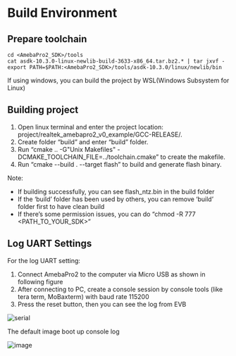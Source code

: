 # Build Environment  

## Prepare toolchain  

```
cd <AmebaPro2_SDK>/tools
cat asdk-10.3.0-linux-newlib-build-3633-x86_64.tar.bz2.* | tar jxvf -
export PATH=$PATH:<AmebaPro2_SDK>/tools/asdk-10.3.0/linux/newlib/bin
```

If using windows, you can build the project by WSL(Windows Subsystem for Linux)

## Building project

1. Open linux terminal and enter the project location: project/realtek_amebapro2_v0_example/GCC-RELEASE/.
2. Create folder “build” and enter “build” folder.
3. Run “cmake .. -G"Unix Makefiles" -DCMAKE_TOOLCHAIN_FILE=../toolchain.cmake” to create the makefile.
4. Run “cmake --build . --target flash” to build and generate flash binary.

Note:  
- If building successfully, you can see flash_ntz.bin in the build folder  
- If the ‘build’ folder has been used by others, you can remove ‘build’ folder first to have clean build
- If there’s some permission issues, you can do “chmod -R 777 <PATH_TO_YOUR_SDK>”  

## Log UART Settings  

For the log UART setting:
1. Connect AmebaPro2 to the computer via Micro USB as shown in following figure
2. After connecting to PC, create a console session by console tools (like tera term, MoBaxterm) with baud rate 115200
2. Press the reset button, then you can see the log from EVB

![serial](https://github.com/ambiot/ambpro2_sdk/assets/56305789/b4ad3a18-2385-4688-adc5-facc3deae931)

The default image boot up console log

![image](https://github.com/ambiot/ambpro2_sdk/assets/56305789/0444912b-d48f-4715-9877-0cb0f146ad50)